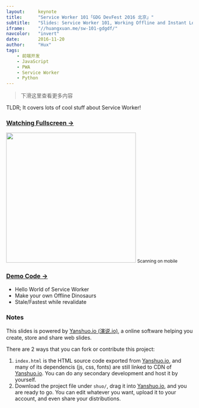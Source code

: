 ```yaml
---
layout:     keynote
title:      "Service Worker 101「GDG DevFest 2016 北京」"
subtitle:   "Slides: Service Worker 101, Working Offline and Instant Loading (GDG DevFest 2016 Beijing)"
iframe:     "//huangxuan.me/sw-101-gdgdf/"
navcolor:   "invert"
date:       2016-11-20
author:     "Hux"
tags:
    - 前端开发
    - JavaScript
    - PWA
    - Service Worker
    - Python
---
```



> 下滑这里查看更多内容


TLDR; It covers lots of cool stuff about Service Worker!

### [Watching Fullscreen → ](https://huangxuan.me/sw-101-gdgdf/)

<div class="visible-md visible-lg">
    <img src="//huangxuan.me/sw-101-gdgdf/attach/qrcode.png" width="350" />
    <small class="img-hint">Scanning on mobile</small>
</div>



### [Demo Code → ](https://github.com/Huxpro/sw-101-gdgdf)

- Hello World of Service Worker
- Make your own Offline Dinosaurs
- Stale/Fastest while revalidate



### Notes  

This slides is powered by [Yanshuo.io (演说.io)](http://yanshuo.io), a online software helping you create, store and share web slides.

There are 2 ways that you can fork or contribute this project:

1. `index.html` is the HTML source code exported from [Yanshuo.io](http://yanshuo.io), and many of its dependencis (js, css, fonts) are still linked to CDN of [Yanshuo.io](http://yanshuo.io). You can do any secondary development and host it by yourself.
2. Download the project file under `shuo/`, drag it into [Yanshuo.io](http://yanshuo.io), and you are ready to go. You can edit whatever you want, upload it to your account, and even share your distributions.

